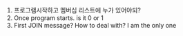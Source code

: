 
1. 프로그램시작하고 멤버십 리스트에 누가 있어야되?
2. Once program starts. is it 0 or 1
3. First JOIN message? How to deal with? I am the only one